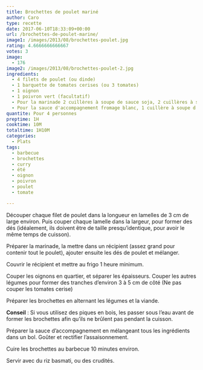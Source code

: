 ```yaml
---
title: Brochettes de poulet mariné
author: Caro
type: recette
date: 2017-06-10T18:33:09+00:00
url: /brochettes-de-poulet-marine/
image1: /images/2013/08/brochettes-poulet.jpg
rating: 4.6666666666667
votes: 3
image:
  - 176
image2: /images/2013/08/brochettes-poulet-2.jpg
ingredients:
  - 4 filets de poulet (ou dinde)
  - 1 barquette de tomates cerises (ou 3 tomates)
  - 1 oignon
  - 1 poivron vert (facultatif)
  - Pour la marinade 2 cuillères à soupe de sauce soja, 2 cuillères à soupe d'huile d'olive, 2 cuillères à soupe de jus de citron, 1 cuillère à café de curry, sel, poivre
  - Pour la sauce d'accompagnement fromage blanc, 1 cuillère à soupe d'huile d'olive, cuillère à soupe de moutarde, ciboulette, sel, poivre
quantite: Pour 4 personnes
preptime: 1H
cooktime: 10M
totaltime: 1H10M
categories:
  - Plats
tags:
  - barbecue
  - brochettes
  - curry
  - été
  - oignon
  - poivron
  - poulet
  - tomate

---
```

Découper chaque filet de poulet dans la longueur en lamelles de 3 cm de large environ. Puis couper chaque lamelle dans la largeur, pour former des dés (idéalement, ils doivent être de taille presqu&rsquo;identique, pour avoir le même temps de cuisson).

Préparer la marinade, la mettre dans un récipient (assez grand pour contenir tout le poulet), ajouter ensuite les dés de poulet et mélanger.

Couvrir le récipient et mettre au frigo 1 heure minimum.

Couper les oignons en quartier, et séparer les épaisseurs. Couper les autres légumes pour former des tranches d&rsquo;environ 3 à 5 cm de côté (Ne pas couper les tomates cerise)

Préparer les brochettes en alternant les légumes et la viande.

**Conseil** : Si vous utilisez des piques en bois, les passer sous l&rsquo;eau avant de former les brochettes afin qu&rsquo;ils ne brûlent pas pendant la cuisson.

Préparer la sauce d&rsquo;accompagnement en mélangeant tous les ingrédients dans un bol. Goûter et rectifier l&rsquo;assaisonnement.

Cuire les brochettes au barbecue 10 minutes environ.

Servir avec du riz basmati, ou des crudités.

